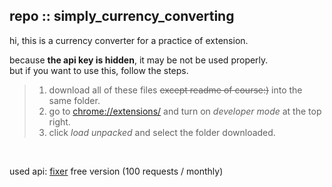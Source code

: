 ## repo :: simply_currency_converting
hi, this is a currency converter for a practice of extension.  

because **the api key is hidden**, it may be not be used properly.  
but if you want to use this, follow the steps.
  > 1. download all of these files ~~except readme of course:)~~ into the same folder.
  > 2. go to <chrome://extensions/> and turn on _developer mode_ at the top right.
  > 3. click _load unpacked_ and select the folder downloaded.  
<br/>

used api: [fixer](https://fixer.io/) free version (100 requests / monthly)
